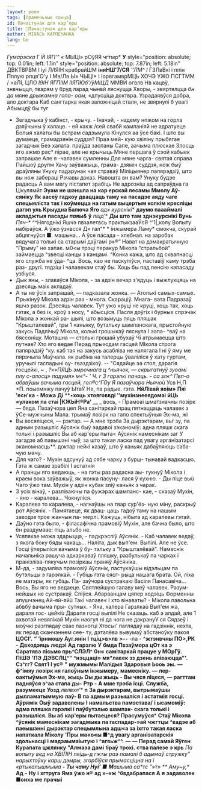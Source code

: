 ```yaml
---
layout: poem
tags: [Праменьчык сонца]
id: Пачастунак для кар’еры
title: 🚧Пачастунак для кар’еры
author: МІХАСЬ КАРПЕЧАНКА
lang: be
---
```



_Гумарэска_
Г Й _ІЯП'"_ « МЫЦІ» рОўЯЯ чгтмр*
**У**
style="position: absolute; top: 0.01in; left: 1.1in" style="position: absolute; top: 7.87in; left: 5.18in"
ДВКТВРВМ
I іуі Л/ІЯІН крабрвйШМ **іняНШ'7/СЯ**  _'‘ЛМ^_  _І_ ГЗЛвВкі і ппін Пплую рпця'О'у I Мв/Лв Ы»
ЧЫЦІ* I ІорвгамврМЦЬ ХОЧЭ УЖО ПСГТММ / >аЛІ, ЦЛО _І9ІН_ _ЯГПІІМ_ _ІІЯПЮб'/ўМІЦД_ ММВЙ огвлв Нв кацвў, знвчыццл, тварям у бруд ларад чынвй ляснуцца
Хворы, - эвяртялцца _бн_ _да_ мяне _дрыжамна_ _гопа- оам,_ «дпусціца доктвра.
Узрадаявўся добра, ало доктара Каб сангтарка якая заложніцай ствля, не звярнулі б увагі Абыыцдў бы туг
- Зегадчыка ў кабінст, - крычу. - Іначэй, - надему нпжом на горла дзяўчыны ў халаце. - ей какж /сей свабй камланіяй не адратуеце
Болыя халаты бы встрам садэьмула Кінулся аа ўсе бакі. I што вы думаеце, грамадзянін суддзя? Праэ мей- кую хвіліну прыбягае загадчык Беэ халата. праўда заспаны Сапе, аачыма плюскае Злосць яго ажмо рас* пірае, але не крычыць Мяне першага ў сэой кабыек запрашае Але я -чалавек сумленны Для мяне чарга- святая справа Пайшоў друпм Хачу заўважыць, грама- дзямін суддзя, нож быў драўляны Унуку падарунак чая страваў Міліцыянер папярэдзіў, што вы нож забераці Рзчавы доказ. Навошта вн вам? Унуку будэе радасць А вам мвгу пістапет зрабіць Не адрозніш ад сапраўдна га Цікулямйт
**Эуам**  **не**  **шэншла на**  **кар ерскай лесамы**  **Ммолу Аў-**  **сяніку**  **Як**  **аасеў**  **гадкоу**  **дваццаць таму на**  **пасадэе**  **аяду чаге**  **спецыяліста**  **так**  **і**  **коўмецца**  **на**  **гатым**  **выцертым колкім**  **кресліцы**  **дагэп**  **уль Крыудна Балюча**  **Яго**  **ад*» курснікі**  **даумо паааймалі**  **акладжтыя**  **пасады**  **_паяы&_**  **ў**  **піцд*'**  **Ды**  **што**  **там**  **зднэкурснікі**  **Вунь**  **Пяч*-**
^^Нягоднікі Яшчэ пвзалетвсь практыкзааЎсЯ ^'1|,колу Вопыту набіраўся. А ўжо ўзнвсся Д» гал"* * інжымера Ламу* смокча, скурай абцягнуўся ■*.* машына... А ўсе пасада - хлебная.
на заробак вядучага толькі са старымі даўгамі р»®“
Нават на дэмакратычную “Прыму" не хапае. м0<ы трэці перакур Мікола “стральбой" займаецца ^звесці канцы з канцамі.
^Конка кажа, што ад сквапнасці яго служба не ўда- ^ца. Вось, као не паскупіўся, паставіў каму трэба раз- другі. тядзіш і чалавекам стаў бы. Хоць бы пад пенсію кэпасаду узбіуся.
-   Дык яны, - злаваўся Мікола, - за адзін вечар з'ядуць і выжлукцяць на дзесяць маіх акладаў.
-   А ты не ўсіх запрашай, — падказала жонка. — Атопькі самых-самых.
Прыкінуў Мікола адзін раз - многа. Скараціў. Мнага- вата Падрэзаў яшчэ разок. Дзесяць чалавек. Тут ужо «руці не круці, хоць так, хоць гэтак, а без іх, кроў з носу, * абысціся.
Пасля доўгіх і бурных спрэчак Мікола э жонкай ра- шылі, што возьмуць пяць пляшак “Крышталевай", тры 1 «аньяку, бутэльку шампанскага, прыстойную закусь
Падлічыў Мікола, колькі грошыкаў ляснула I эапа- ^ваў на бяссоніцу. Моташна — столькі грошай убухаў Чі атрымаецца што путнае? Хто яго ведае
Перад прыходам гасцей МІкола строга папярэдзіў ^ку. каб тая на закусь асабліва не налягала I ні ў яму ме пярэчыла Маўчала. як рыбіна на талерцы ўваліліся ў хату гуртам, уручылі гаспадыні оу- гваздзікоў. --
"Сядайце эа стол, дарагія госцейкі, ~
, *?«»ПЯЦЬ эмрочнага
ц ^ньячок, — скрыгатнуў зуоамі плу
с-алосц» падумя» м«°-
' Ч. г 3 гарэлкі пачаць. - са зл«^ Пвп-о абввўшы вачыма гасцей, гол®с^ГОу Я пазаўчора
Ньячо*ù Усв Н,П *П. поыемнжу пачуў
ЫтаЎ Не, па радые. гэта.
**НйЛівай**  **яоім»**  **Пяі 'есн'ка**  **-**  **Можа**  **Ді**  **•**хоць**  **хтояговвді '’мухінзнееядомаі**  **йЦЬ**  **«улаком**  **па**  **стаі |КЖЬіН®Ра'**  **__**
_ вось, - Прамоаі шматзначны позірк — бяда. Пазаўчора цеп Яна санітаркай прац пятнаццаць чалавек з ўСе-мужчыны Мала. трымаў лозірк на гапо спектыўныя Эх-ма, жі
- Вы весяліцеся, — рэктар. — А мне трэба
За дырэктарам, вьг зу, па адным разышліс
Аўсянік быў эадавоі зэканоміў: адна пляшк скага толькі і раэышліс
Вы аб кар'еры пыта< Аўсянік намеснікам заг У загадзе аб павышэні чыў, за што такая ласка пад увагу арганізатарсі эканомнасць**.
доктар нейкі казаў, што ў каньяк дабаўляюць саба- чую мачу.
-   Для чаго? - Мухін адсунуў ад сябе чарку з бурш- тынавай вадкасцю. Гэта ж самае зрабілі I астатнія
-   А пранцы яго ведаюць, - на гэты раз радасна аы- гукнуў Мікола і краем вока заўважыў, як жонка пасуну- лася ў кухню. - Ды піце выù Чаго ўжо там.
Мухін у адзін кубак зліў каньяк з чарак.
-   3 усіх вінаў, - разліваючы па фужэрах шампанс- кае, - сказаў Мухін, - яно - каралева...
Чокнуліся.
-   Каралева то каралева, - нагнаўшы на твар сур'ёз- ную міну, раскрыў рот Аўсянік. - Памятаеце, як двац- цаць гадоў таму на нашым заводзе трое жанчын па- мерлі. Кажуць, нібыта ад каралевы гэтай.
-   Даўно гэта было, - філасафічна прамовіў Мухін, але бачна было, што ён раздумвае: піць альбо не.
-   Усялякае можа здарыцца, - падкрэсліў Аўсянік. - Каб чалавек ведаў, з якога боку бяды чакаць... Наліта, дык вып'ем.
Выпілі. Але не ўсе. Госці ўперыліся вачыма ў бу- тэльку з “Крышталёвай".
Намеснік начальніка рашуча адкаркаваў пляшку, разбулькаў па чарках і пранізліва-пякучым позіркаы праняў Аўсяніка.
-   М-да, - задумліва прамовіў Аўсянік, пастукаўшы відэльцам па бутэльцы э гарэлкай. - Губіць гэта сясг- рыца нашага брата. Ой, ліха яе матэры, як губіць. Па- заўчора сустракаю Васіля Панасавіча... Вось, Вы яго не ведаеце. Святлейшую галаву меў чалавек. Разум- нейшых не сустракаў. Спіўся. Абарванцам цяпер ходэіць Форменны апушчэнец Ай-яй-яйù Такі чалаве«
I хто вінаваты? - Мікола павольна абвбў вачыма пры- сутных. - Яна, халера Гарзлкаù Вып'ем жа, дараля гос- цейкіù
Дарапя госці выпілі Не сказаць. каб э алдай, але 1 ахвотай невялікай Мухін наогул ні да чога не дакрануУ ся Сядзеў і моўчкі разгпядаў свае пазногці Хтосыі' паглядаў на гадзіннік, нехта, як перад сканчэннем сее- ту, дэталёва вывумаў абстаноўку пакоя
**ЦОСІ'.**  **“**  **’ірнмошу**  **Ауг.янін**  **I**  **тціц>в>лв**  **>--** -ла -
**^жтэнвчны**  **ПО>,РК**  **- Двходэяць**  **людэі**  **Ад**  **гарэлю**  **У**
**бмда**  **Пвзаўмора**  **цОт**  **ка**  **э**  **Саратявэ**  **пісьмо прь^СЛЭЛ^**  **0н«**  **самітаркай працуе**  **у МОрГў.**  **ПіШЭ**  **'ПЭ**  **ДЭВСЛЦ^"**  **^нэццаці»**  **мя*лавек**  **зз**  **дзень**  **апіваюцца"'.**  **Сз^гг?**  **Свят1**  **I ус®**  **"**  **мужмымы Малідыя**  **Здаровыя**  **Ьооь**  **эы.**  **— ф^імяу**  **лоэірк ня**  **галоўным інжымеру,**  **мамесніку.**  **—**  **лер- оактыўмыя Эх-ма, жыць**  **Оы**  **ды жыць**
**-**  **Вы**  **чяся лІцеся, —**  **рагттам падняўся э^аа стапа**  **ды-**  **Р*т*р**  **-**  **А мме трэба**  **ісці.**  **Служба, раэумееце**
**Уозд**  **лвлвхл*’**  **п**
**За дырэктарам, вытрымаўшы**  **дылламатыммую**  **лаў- В**  **па**  **адмым раэышліся**  **і**  **астатмія**  **госці.**
**Аўрямік**  **Оыў**  **задаволены**  **I**  **намальства памэстава/**  **і ысамоміў: адма пляшка гарэлкі і**  **паўбутэлыо**  **шампак- скага**  **толькі і раэышліся.**
**Вы аб**  **кар'еры пытаецеся? Прасумуўся***  **Стаў Мікопа ^ўсянік мамеснікам эагадмыка**  **па гаспадар-»ай**  **чжгтцы**  **^вадэе аб**  **паеышэнні**  **дырэктар спецымлына**  **адш«а за**  **іхгго такая ласка напаткала Міколу**  **'Пры**  **ма«о«ы ■^д**  **увагу арганіэатарскія**  **здольнасці**  **і**  **мадэаымаіытую**
**і**  **^агвьж^^.**  **—**  **—**
**Перад самай Яўген Курапата**  **цжлянку "Алмаэа дамі**  **браў**  **трохі.**  **ства палезе**  **э**  **крь**
**Па вопыту вед на ХВІЛІН пяідь-д гжты раэ памалі б адымаў стружку” нарыхтоўку карш дэмры, згорбіўся прымасціцна на і *«ртыкалышмыма**
**- Ты чаму Нуі’**
■ **М**ашыма са*тс ”»т»
** Аму~у,**
**Ад**
**-**  **Ну**  **і**  **хгтруга**  **Яма**  **ўжо**  **н®**  **ад »-«ж ^бвдабрапася**
**А**  **я**  **эадаволек ■онха**  **ме**  **прачыі**
